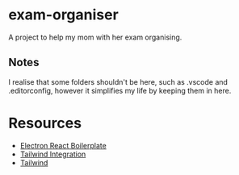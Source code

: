 # exam-organiser

A project to help my mom with her exam organising.

## Notes

I realise that some folders shouldn't be here, such as .vscode and .editorconfig, however it simplifies my life by keeping them in here.

# Resources

- [Electron React Boilerplate](https://github.com/electron-react-boilerplate/electron-react-boilerplate)
- [Tailwind Integration](https://github.com/amilajack/erb-tailwind-example)
- [Tailwind](https://tailwindcss.com/)
